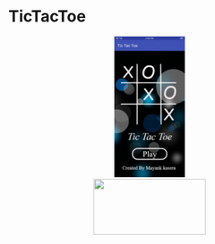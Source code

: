 # TicTacToe


<center><img width="25%" height="25%" src="https://github.com/mayankkasera/TicTacToe/blob/master/output_jBhVrk.gif"></br></center>
  <center><a href="https://play.google.com/store/apps/details?id=com.seetop10.tic"><img width="200" height="100" src="https://play.google.com/intl/en_us/badges/images/generic/en_badge_web_generic.png"></a></center>

